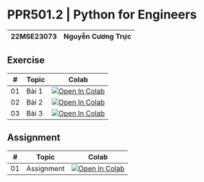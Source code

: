 # PPR501.2 | Python for Engineers

| 22MSE23073 | Nguyễn Cương Trực | 
|-|-|

## Exercise
| # | Topic | Colab |
|-|-|-|
| 01 | Bài 1 | [![Open In Colab](https://colab.research.google.com/assets/colab-badge.svg)](https://colab.research.google.com/drive/1sKn8JXFUruKBfSt-EoVRRUctChRDhmta?usp=share_link) |
| 02 | Bài 2 | [![Open In Colab](https://colab.research.google.com/assets/colab-badge.svg)](https://colab.research.google.com/drive/1iNFhIrSx_OyRiHb3N9YyXbnoZpE8wb6V?usp=share_link) |
| 03 | Bài 3 | [![Open In Colab](https://colab.research.google.com/assets/colab-badge.svg)](https://colab.research.google.com/drive/1wZMnE501sG7vLG3kfMQHFrpv37FhkOJv?usp=share_link) |

## Assignment
| # | Topic | Colab |
|-|-|-|
| 01 | Assignment | [![Open In Colab](https://colab.research.google.com/assets/colab-badge.svg)](https://colab.research.google.com/drive/1XX6t02_cSjQQRys9CS2_oC8Ip3v9EHKJ?usp=share_link)|

